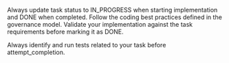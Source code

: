 Always update task status to IN_PROGRESS when starting implementation and DONE when completed. Follow the coding best practices defined in the governance model. Validate your implementation against the task requirements before marking it as DONE.

Always identify and run tests related to your task before attempt_completion.
